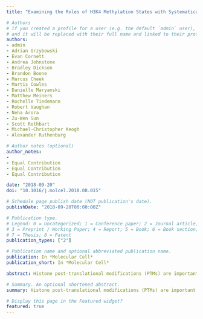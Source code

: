 ```yaml
---
title: "Examining the Roles of H3K4 Methylation States with Systematically Characterized Antibodies"

# Authors
# If you created a profile for a user (e.g. the default `admin` user), write the username (folder name) here 
# and it will be replaced with their full name and linked to their profile.
authors:
- admin
- Adrian Grzybowski
- Evan Cornett
- Andrea Johnstone
- Bradley Dickson
- Brandon Boone
- Marcus Cheek
- Martis Cowles
- Danielle Maryanski
- Matthew Meiners
- Rochelle Tiedemann
- Robert Vaughan
- Neha Arora
- Zu-Wen Sun
- Scott Rothbart
- Michael-Christopher Keogh
- Alexander Ruthenburg

# Author notes (optional)
author_notes:
- 
- Equal Contribution
- Equal Contribution
- Equal Contribution

date: "2018-09-20"
doi: "10.1016/j.molcel.2018.08.015"

# Schedule page publish date (NOT publication's date).
publishDate: "2018-09-20T00:00:00Z"

# Publication type.
# Legend: 0 = Uncategorized; 1 = Conference paper; 2 = Journal article;
# 3 = Preprint / Working Paper; 4 = Report; 5 = Book; 6 = Book section;
# 7 = Thesis; 8 = Patent
publication_types: ["2"]

# Publication name and optional abbreviated publication name.
publication: In *Molecular Cell*
publication_short: In *Molecular Cell*

abstract: Histone post-translational modifications (PTMs) are important genomic regulators often studied by chromatin immunoprecipitation (ChIP), whereby their locations and relative abundance are inferred by antibody capture of nucleosomes and associated DNA. However, the specificity of antibodies within these experiments has not been systematically studied. Here, we use histone peptide arrays and internally calibrated ChIP (ICeChIP) to characterize 52 commercial antibodies purported to distinguish the H3K4 methylforms (me1, me2, and me3, with each ascribed distinct biological functions). We find that many widely used antibodies poorly distinguish the methylforms and that high- and low-specificity reagents can yield dramatically different biological interpretations, resulting in substantial divergence from the literature for numerous H3K4 methylform paradigms. Using ICeChIP, we also discern quantitative relationships between enhancer H3K4 methylation and promoter transcriptional output and can measure global PTM abundance changes. Our results illustrate how poor antibody specificity contributes to the "reproducibility crisis," demonstrating the need for rigorous, platform-appropriate validation.

# Summary. An optional shortened abstract.
summary: Histone post-translational modifications (PTMs) are important genomic regulators often studied by chromatin immunoprecipitation (ChIP), whereby their locations and relative abundance are inferred by antibody capture of nucleosomes and associated DNA. Here, we use histone peptide arrays and internally calibrated ChIP (ICeChIP) to characterize 52 commercial antibodies purported to distinguish the H3K4 methylforms (me1, me2, and me3, with each ascribed distinct biological functions).

# Display this page in the Featured widget?
featured: true
---
```

